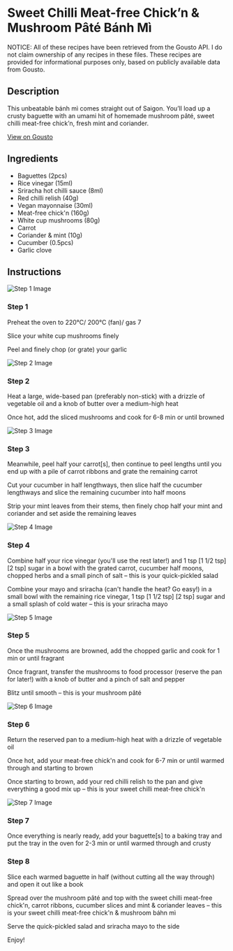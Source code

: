 # Sweet Chilli Meat-free Chick’n & Mushroom Pâté Bánh Mì

NOTICE: All of these recipes have been retrieved from the Gousto API. I do not claim ownership of any recipes in these files. These recipes are provided for informational purposes only, based on publicly available data from Gousto.

## Description

This unbeatable bánh mì comes straight out of Saigon. You’ll load up a crusty baguette with an umami hit of homemade mushroom pâté, sweet chilli meat-free chick’n, fresh mint and coriander. 

[View on Gousto](https://www.gousto.co.uk/recipes/cookbook/se-asia-sweet-chilli-meat-free-chickn-mushroom-pate-banh-mi)

## Ingredients

- Baguettes (2pcs)
- Rice vinegar (15ml)
- Sriracha hot chilli sauce (8ml)
- Red chilli relish (40g)
- Vegan mayonnaise (30ml)
- Meat-free chick'n (160g)
- White cup mushrooms (80g)
- Carrot
- Coriander & mint (10g)
- Cucumber (0.5pcs)
- Garlic clove

## Instructions

![Step 1 Image](https://production-media.gousto.co.uk/cms/recipe-step-image/step-1-1723802066767-x200.jpg)

### Step 1

Preheat the oven to 220°C/ 200°C (fan)/ gas 7

Slice your white cup mushrooms finely

Peel and finely chop (or grate) your garlic

![Step 2 Image](https://production-media.gousto.co.uk/cms/recipe-step-image/step-2-1723802071865-x200.jpg)

### Step 2

Heat a large, wide-based pan (preferably non-stick) with a drizzle of vegetable oil and a knob of butter  over a medium-high heat

Once hot, add the sliced mushrooms and cook for 6-8 min or until browned

![Step 3 Image](https://production-media.gousto.co.uk/cms/recipe-step-image/step-3-1723802081035-x200.jpg)

### Step 3

Meanwhile, peel half your carrot[s], then continue to peel lengths until you end up with a pile of carrot ribbons and grate the remaining carrot

Cut your cucumber in half lengthways, then slice half the cucumber lengthways and slice the remaining cucumber into half moons

Strip your mint leaves from their stems, then finely chop half your mint and coriander and set aside the remaining leaves

![Step 4 Image](https://production-media.gousto.co.uk/cms/recipe-step-image/step-4-1723802101404-x200.jpg)

### Step 4

Combine half your rice vinegar (you'll use the rest later!) and 1 tsp <span class="text-purple">[1 1/2 tsp]</span> <span class="text-danger">[2 tsp]</span> sugar in a bowl with the grated carrot, cucumber half moons, chopped herbs and a small pinch of salt – this is your quick-pickled salad

Combine your mayo and sriracha (can't handle the heat? Go easy!) in a small bowl with the remaining rice vinegar, 1 tsp <span class="text-purple">[1 1/2 tsp]</span> <span class="text-danger">[2 tsp]</span> sugar and a small splash of cold water – this is your sriracha mayo

![Step 5 Image](https://production-media.gousto.co.uk/cms/recipe-step-image/step-5-1723802108097-x200.jpg)

### Step 5

Once the mushrooms are browned, add the chopped garlic and cook for 1 min or until fragrant

Once fragrant, transfer the mushrooms to food processor (reserve the pan for later!) with a knob of butter and a pinch of salt and pepper

Blitz until smooth – this is your mushroom pâté

![Step 6 Image](https://production-media.gousto.co.uk/cms/recipe-step-image/step-6-1723802112932-x200.jpg)

### Step 6

Return the reserved pan to a medium-high heat with a drizzle of vegetable oil

Once hot, add your meat-free chick'n and cook for 6-7 min or until warmed through and starting to brown

Once starting to brown, add your red chilli relish to the pan and give everything a good mix up – this is your sweet chilli meat-free chick'n

![Step 7 Image](https://production-media.gousto.co.uk/cms/recipe-step-image/step-7-1723802119351-x200.jpg)

### Step 7

Once everything is nearly ready, add your baguette[s] to a baking tray and put the tray in the oven for 2-3 min or until warmed through and crusty

### Step 8

Slice each warmed baguette in half (without cutting all the way through) and open it out like a book

Spread over the mushroom pâté and top with the sweet chilli meat-free chick'n, carrot ribbons, cucumber slices and mint & coriander leaves – this is your sweet chilli meat-free chick'n & mushroom báhn mì

Serve the quick-pickled salad and sriracha mayo to the side

Enjoy!

